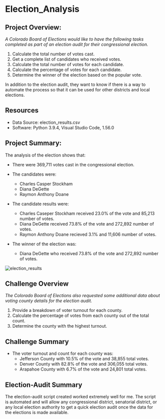 # Election_Analysis

## Project Overview:
*A Colorado Board of Elections would like to have the following tasks completed as part of an election audit for their congressional election.*

1. Calculate the total number of votes cast.
2. Get a complete list of candidates who received votes.
3. Calculate the total number of votes for each candidate. 
4. Calculate the percentage of votes for each candidate.
5. Determine the winner of the election based on the popular vote.

In addition to the election audit, they want to know if there is a way to automate the process so that it can be used for other districts and local elections. 

## Resources
- Data Source: election_results.csv
- Software: Python 3.9.4, Visual Studio Code, 1.56.0

## Project Summary:
The analysis of the election shows that:
- There were 369,711 votes cast in the congressional election.

- The candidates were:
    - Charles Casper Stockham 
    - Diana DeGette
    - Raymon Anthony Doane

- The candidate results were:
    - Charles Caseper Stockham received 23.0% of the vote and 85,213 number of votes.
    - Diana DeGette received 73.8% of the vote and 272,892 number of votes.
    - Raymon Anthony Doane recieved 3.1% and 11,606 number of votes. 

- The winner of the election was:
    - Diana DeGette who received 73.8% of the vote and 272,892 number of votes. 

![election_results](https://user-images.githubusercontent.com/36451701/117600797-a4f94e00-b11a-11eb-9f16-4c604b4f9254.png)

## Challenge Overview
*The Colorado Board of Elections also requested some additional data about voting county details for the election audit.*

1. Provide a breakdown of voter turnout for each county. 
2. Calculate the percentage of votes from each county out of the total count.
3. Determine the county with the highest turnout.

## Challenge Summary

- The voter turnout and count for each county was:
    - Jefferson County with 10.5% of the vote and 38,855 total votes.
    - Denver County with 82.8% of the vote and 306,055 total votes.
    - Arapahoe County with 6.7% of the vote and 24,801 total votes. 

## Election-Audit Summary
The election-audit script created worked extremely well for me.  The script is automated and will allow any congressional district, senatorial district, or any local election authority to get a quick election audit once the data for the elections is made available. 
